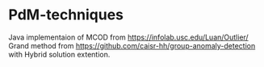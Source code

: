 # PdM-techniques


Java implementaion of MCOD from https://infolab.usc.edu/Luan/Outlier/
Grand method from https://github.com/caisr-hh/group-anomaly-detection with Hybrid solution extention.
